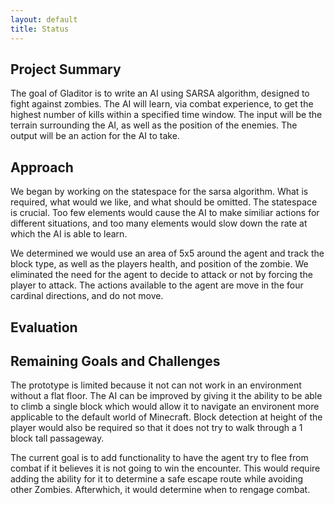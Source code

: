 ```yaml
---
layout: default
title: Status
---
```


## Project Summary
<!--- things may have changed since proposal (even if they haven’t), write a short
paragraph summarizing the goals of the project (updated/improved version from the proposal). --->
The goal of Gladitor is to write an AI using SARSA algorithm, designed to fight against zombies. The AI will learn, via combat experience, to get the highest number of kills within a specified time window. The input will be the terrain surrounding the AI, as well as the position of the enemies. The output will be an action for the AI to take.

## Approach
<!--- Give a detailed description of your approach, in a few paragraphs. You should summarize the
main algorithm you are using, such as by writing out the update equation (even if it is off-the-shelf). You
should also give details about the approach as it applies to your scenario. For example, if you are using
reinforcement learning for a given scenario, describe the MDP in detail, i.e. how many states/actions you
have, what does the reward function look like. A good guideline is to incorporate sufficient details so that
most of your approach is reproducible by a reader. I encourage you to use figures, as appropriate, for this,
as I provided in the writeup for the first assignment (available here: http://sameersingh.org/courses/
aiproj/sp17/assignments.html#assignment1). I recommend at least 2-3 paragraphs. --->
We began by working on the statespace for the sarsa algorithm. What is required, what would we like, and what should be omitted. The statespace is crucial. Too few elements would cause the AI to make similiar actions for different situations, and too many elements would slow down the rate at which the AI is able to learn. 

We determined we would use an area of 5x5 around the agent and track the block type, as well as the players health, and position of the zombie. We eliminated the need for the agent to decide to attack or not by forcing the player to attack. The actions available to the agent are move in the four cardinal directions, and do not move.


## Evaluation
<!--- An important aspect of your project, as we mentioned in the beginning, is evaluating your
project. Be clear and precise about describing the evaluation setup, for both quantitative and qualitative
results. Present the results to convince the reader that you have a working implementation. Use plots, charts,
tables, screenshots, figures, etc. as needed. I expect you will need at least a few paragraphs to describe each
type of evaluation that you perform. --->



## Remaining Goals and Challenges
<!--- In a few paragraphs, describe your goals for the next 2-3 weeks, when
the final report is due. At the very least, describe how you consider your prototype to be limited, and what
you want to add to make it a complete contribution. Note that if you think your algorithm is quite good,
but have not performed sufficient evaluation, doing them can also be a reasonable goal. Similarly, you may
propose some baselines (such as a hand-coded policy) that you did not get a chance to implement, but
want to compare against for the final submission. Finally, given your experience so far, describe some of the
challenges you anticipate facing by the time your final report is due, how crippling you think it might be,
and what you might do to solve them. --->
The prototype is limited because it not can not work in an environment without a flat floor. The AI can be improved by giving it the ability to be able to climb a single block which would allow it to navigate an environent more applicable to the default world of Minecraft. Block detection at height of the player would also be required so that it does not try to walk through a 1 block tall passageway.

The current goal is to add functionality to have the agent try to flee from combat if it believes it is not going to win the encounter. This would require adding the ability for it to determine a safe escape route while avoiding other Zombies. Afterwhich, it would determine when to rengage combat.
